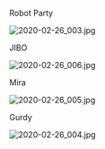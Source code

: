 
Robot Party

![2020-02-26_003.jpg](https://gitee.com/gdhu/testtingop/raw/master/2020-02-26_003.jpg)

JIBO

![2020-02-26_006.jpg](https://gitee.com/gdhu/testtingop/raw/master/2020-02-26_006.jpg)

Mira

![2020-02-26_005.jpg](https://gitee.com/gdhu/testtingop/raw/master/2020-02-26_005.jpg)

Gurdy

![2020-02-26_004.jpg](https://gitee.com/gdhu/testtingop/raw/master/2020-02-26_004.jpg)

